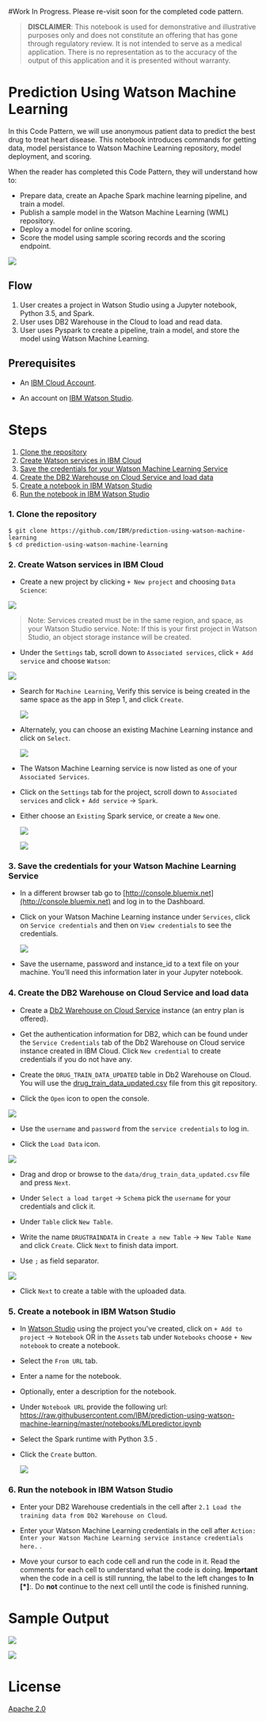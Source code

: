 #Work In Progress. Please re-visit soon for the completed code pattern.

> **DISCLAIMER**: This notebook is used for demonstrative and illustrative purposes only and does not constitute an offering that has gone through regulatory review. It is not intended to serve as a medical application. There is no representation as to the accuracy of the output of this application and it is presented without warranty.

# Prediction Using Watson Machine Learning

In this Code Pattern, we will use anonymous patient data to predict the best drug to treat heart disease. This notebook introduces commands for getting data, model persistance to Watson Machine Learning repository, model deployment, and scoring.

When the reader has completed this Code Pattern, they will understand how to:

* Prepare data, create an Apache Spark machine learning pipeline, and train a model.
* Publish a sample model in the Watson Machine Learning (WML) repository.
* Deploy a model for online scoring.
* Score the model using sample scoring records and the scoring endpoint.

![](doc/source/images/architecture.png)

## Flow

1. User creates a project in Watson Studio using a Jupyter notebook, Python 3.5, and Spark.
2. User uses DB2 Warehouse in the Cloud to load and read data.
3. User uses Pyspark to create a pipeline, train a model, and store the model using Watson Machine Learning.

## Prerequisites

* An [IBM Cloud Account](https://console.bluemix.net).

* An account on [IBM Watson Studio](https://dataplatform.ibm.com).

# Steps

1. [Clone the repository](#1-clone-the-repository)
1. [Create Watson services in IBM Cloud](#2-create-watson-services-in-ibm-cloud)
1. [Save the credentials for your Watson Machine Learning Service](#3-save-the-credentials-for-your-watson-machine-learning-service)
1. [Create the DB2 Warehouse on Cloud Service and load data](#4-create-the-db2-warehouse-on-cloud-service-and-load-data)
1. [Create a notebook in IBM Watson Studio](#5-create-a-notebook-in-ibm-watson-studio)
1. [Run the notebook in IBM Watson Studio](#6-run-the-notebook-in-ibm-watson-studio)

### 1. Clone the repository

```
$ git clone https://github.com/IBM/prediction-using-watson-machine-learning
$ cd prediction-using-watson-machine-learning
```

### 2. Create Watson services in IBM Cloud

* Create a new project by clicking `+ New project` and choosing `Data Science`:

![](https://raw.githubusercontent.com/IBM/pattern-images/master/watson-studio/project_choices.png)

> Note: Services created must be in the same region, and space, as your Watson Studio service.
> Note: If this is your first project in Watson Studio, an object storage instance will be created.

* Under the `Settings` tab, scroll down to `Associated services`, click `+ Add service` and choose `Watson`:

![](https://github.com/IBM/pattern-images/blob/master/watson-studio/add_service.png)

* Search for `Machine Learning`, Verify this service is being created in the same space as the app in Step 1, and click `Create`.

  ![](https://raw.githubusercontent.com/IBM/pattern-images/master/machine-learning/create-machine-learning.png)

* Alternately, you can choose an existing Machine Learning instance and click on `Select`.

  ![](https://raw.githubusercontent.com/IBM/pattern-images/master/watson-studio/watson-studio-add-existing-ML.png)

* The Watson Machine Learning service is now listed as one of your `Associated Services`.

* Click on the `Settings` tab for the project, scroll down to `Associated services` and click `+ Add service` ->  `Spark`.

* Either choose an `Existing` Spark service, or create a `New` one.

  ![](https://raw.githubusercontent.com/IBM/pattern-images/master/watson-studio/add_existing_spark_service.png)

  ![](https://raw.githubusercontent.com/IBM/pattern-images/master/watson-studio/add_new_spark_service.png)

### 3. Save the credentials for your Watson Machine Learning Service

* In a different browser tab go to [http://console.bluemix.net](http://console.bluemix.net) and log in to the Dashboard.

* Click on your Watson Machine Learning instance under `Services`, click on `Service credentials` and then on `View credentials` to see the credentials.

  ![](https://raw.githubusercontent.com/IBM/pattern-images/master/machine-learning/ML-service-credentials.png)

* Save the username, password and instance_id to a text file on your machine. You’ll need this information later in your Jupyter notebook.

### 4. Create the DB2 Warehouse on Cloud Service and load data

* Create a [Db2 Warehouse on Cloud Service](https://console.bluemix.net/catalog/services/db2-warehouse-on-cloud/) instance (an entry plan is offered).

* Get the authentication information for DB2, which can be found under the `Service Credentials` tab of the Db2 Warehouse on Cloud service instance created in IBM Cloud. Click `New credential` to create credentials if you do not have any.

* Create the `DRUG_TRAIN_DATA_UPDATED` table in Db2 Warehouse on Cloud. You will use the [drug_train_data_updated.csv](data/drug_train_data_updated.csv) file from this git repository.

* Click the `Open` icon to open the console.

![](https://github.com/IBM/pattern-utils/blob/master/db2-cloud/DB2CloudOpenConsole.png)

* Use the `username` and `password` from the `service credentials` to log in.

* Click the `Load Data` icon.

![](https://github.com/IBM/pattern-utils/blob/master/db2-cloud/DB2CloudLoadData.png)

* Drag and drop or browse to the `data/drug_train_data_updated.csv` file and press `Next`.

* Under `Select a load target` -> `Schema` pick the `username` for your credentials and click it.

* Under `Table` click `New Table`.

* Write the name `DRUGTRAINDATA` in `Create a new Table` -> `New Table Name` and click `Create`. Click `Next` to finish data import.

* Use `;` as field separator.

![](https://github.com/IBM/pattern-utils/blob/master/db2-cloud/DB2ChooseSemicolonSeparator.png)

* Click `Next` to create a table with the uploaded data.

### 5. Create a notebook in IBM Watson Studio

* In [Watson Studio](https://dataplatform.ibm.com) using the project you've created, click on `+ Add to project` -> `Notebook` OR in the `Assets` tab under `Notebooks` choose `+ New notebook` to create a notebook.
* Select the `From URL` tab.
* Enter a name for the notebook.
* Optionally, enter a description for the notebook.
* Under `Notebook URL` provide the following url: https://raw.githubusercontent.com/IBM/prediction-using-watson-machine-learning/master/notebooks/MLpredictor.ipynb
* Select the Spark runtime with Python 3.5 .
* Click the `Create` button.

  ![](doc/source/images/create-spark-notebook.png)

### 6. Run the notebook in IBM Watson Studio

* Enter your DB2 Warehouse credentials in the cell after `2.1 Load the training data from Db2 Warehouse on Cloud`.

* Enter your Watson Machine Learning credentials in the cell after `Action: Enter your Watson Machine Learning service instance credentials here.` .

* Move your cursor to each code cell and run the code in it. Read the comments for each cell to understand what the code is doing. **Important** when the code in a cell is still running, the label to the left changes to **In [\*]**:.
  Do **not** continue to the next cell until the code is finished running.

# Sample Output

![](doc/source/images/heartMedSampleOut1.png)

![](doc/source/images/heartMedSampleOut2.png)

# License
[Apache 2.0](LICENSE)

